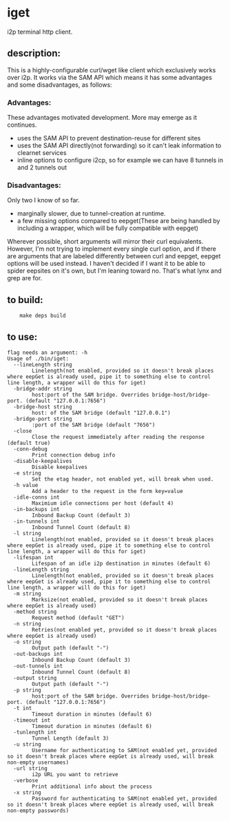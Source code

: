 # iget
i2p terminal http client.

## description:
This is a highly-configurable curl/wget like client which exclusively works
over i2p. It works via the SAM API which means it has some advantages and
some disadvantages, as follows:

### Advantages:
These advantages motivated development. More may emerge as it continues.

  - uses the SAM API to prevent destination-reuse for different sites
  - uses the SAM API directly(not forwarding) so it can't leak information
    to clearnet services
  - inline options to configure i2cp, so for example we can have 8 tunnels
    in and 2 tunnels out

### Disadvantages:
Only two I know of so far.

  - marginally slower, due to tunnel-creation at runtime.
  - a few missing options compared to eepget(These are being handled by
    including a wrapper, which will be fully compatible with eepget)

Wherever possible, short arguments will mirror their curl equivalents.
However, I'm not trying to implement every single curl option, and if
there are arguments that are labeled differently between curl and eepget,
eepget options will be used instead. I haven't decided if I want it to be
able to spider eepsites on it's own, but I'm leaning toward no. That's what
lynx and grep are for.

## to build:

        make deps build

## to use:

```
flag needs an argument: -h
Usage of ./bin/iget:
  --lineLength string
    	Linelength(not enabled, provided so it doesn't break places where eepGet is already used, pipe it to something else to control line length, a wrapper will do this for iget)
  -bridge-addr string
    	host:port of the SAM bridge. Overrides bridge-host/bridge-port. (default "127.0.0.1:7656")
  -bridge-host string
    	host: of the SAM bridge (default "127.0.0.1")
  -bridge-port string
    	:port of the SAM bridge (default "7656")
  -close
    	Close the request immediately after reading the response (default true)
  -conn-debug
    	Print connection debug info
  -disable-keepalives
    	Disable keepalives
  -e string
    	Set the etag header, not enabled yet, will break when used.
  -h value
    	Add a header to the request in the form key=value
  -idle-conns int
    	Maximium idle connections per host (default 4)
  -in-backups int
    	Inbound Backup Count (default 3)
  -in-tunnels int
    	Inbound Tunnel Count (default 8)
  -l string
    	Linelength(not enabled, provided so it doesn't break places where eepGet is already used, pipe it to something else to control line length, a wrapper will do this for iget)
  -lifespan int
    	Lifespan of an idle i2p destination in minutes (default 6)
  -lineLength string
    	Linelength(not enabled, provided so it doesn't break places where eepGet is already used, pipe it to something else to control line length, a wrapper will do this for iget)
  -m string
    	Marksize(not enabled, provided so it doesn't break places where eepGet is already used)
  -method string
    	Request method (default "GET")
  -n string
    	Retries(not enabled yet, provided so it doesn't break places where eepGet is already used)
  -o string
    	Output path (default "-")
  -out-backups int
    	Inbound Backup Count (default 3)
  -out-tunnels int
    	Inbound Tunnel Count (default 8)
  -output string
    	Output path (default "-")
  -p string
    	host:port of the SAM bridge. Overrides bridge-host/bridge-port. (default "127.0.0.1:7656")
  -t int
    	Timeout duration in minutes (default 6)
  -timeout int
    	Timeout duration in minutes (default 6)
  -tunlength int
    	Tunnel Length (default 3)
  -u string
    	Username for authenticating to SAM(not enabled yet, provided so it doesn't break places where eepGet is already used, will break non-empty usernames)
  -url string
    	i2p URL you want to retrieve
  -verbose
    	Print additional info about the process
  -x string
    	Password for authenticating to SAM(not enabled yet, provided so it doesn't break places where eepGet is already used, will break non-empty passwords)
```


